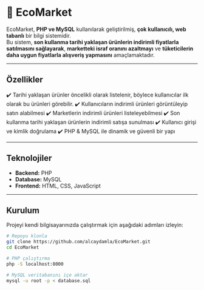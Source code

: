 # 🛒 EcoMarket

EcoMarket, **PHP ve MySQL** kullanılarak geliştirilmiş, **çok kullanıcılı, web tabanlı** bir bilgi sistemidir.  
Bu sistem, **son kullanma tarihi yaklaşan ürünlerin indirimli fiyatlarla satılmasını sağlayarak**, **marketteki israf oranını azaltmayı** ve **tüketicilerin daha uygun fiyatlarla alışveriş yapmasını** amaçlamaktadır.  

---

## Özellikler  
✔️ Tarihi yaklaşan ürünler öncelikli olarak listelenir, böylece kullanıcılar ilk olarak bu ürünleri görebilir.
✔️ Kullanıcıların indirimli ürünleri görüntüleyip satın alabilmesi
✔️ Marketlerin indirimli ürünleri listeleyebilmesi
✔️ Son kullanma tarihi yaklaşan ürünlerin indirimli satışa sunulması
✔️ Kullanıcı girişi ve kimlik doğrulama
✔️ PHP & MySQL ile dinamik ve güvenli bir yapı

---

## Teknolojiler  
- **Backend:** PHP  
- **Database:** MySQL  
- **Frontend:** HTML, CSS, JavaScript  

---

## Kurulum  
Projeyi kendi bilgisayarınızda çalıştırmak için aşağıdaki adımları izleyin:  

```bash
# Repoyu klonla
git clone https://github.com/alcaydamla/EcoMarket.git
cd EcoMarket

# PHP çalıştırma
php -S localhost:8000

# MySQL veritabanını içe aktar
mysql -u root -p < database.sql
